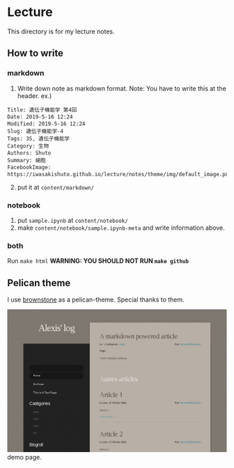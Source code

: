 # Lecture
This directory is for my lecture notes.

## How to write
### markdown
1. Write down note as markdown format.
Note: You have to write this at the header.
ex.)
```
Title: 遺伝子機能学 第4回
Date: 2019-5-16 12:24
Modified: 2019-5-16 12:24
Slug: 遺伝子機能学-4
Tags: 3S, 遺伝子機能学
Category: 生物
Authors: Shuto
Summary: 細胞
FacebookImage: https://iwasakishuto.github.io/lecture/notes/theme/img/default_image.png
```

2. put it at `content/markdown/`

### notebook
1. put `sample.ipynb` at `content/notebook/`
2. make `content/notebook/sample.ipynb-meta` and write information above.

### both
Run `make html`
<b>WARNING: YOU SHOULD NOT RUN `make github`</b>

## Pelican theme
I use [brownstone](https://github.com/getpelican/pelican-themes/tree/master/brownstone) as a pelican-theme. Special thanks to them.

<img src="https://github.com/getpelican/pelican-themes/raw/master/brownstone/screenshot.png">
demo page.
